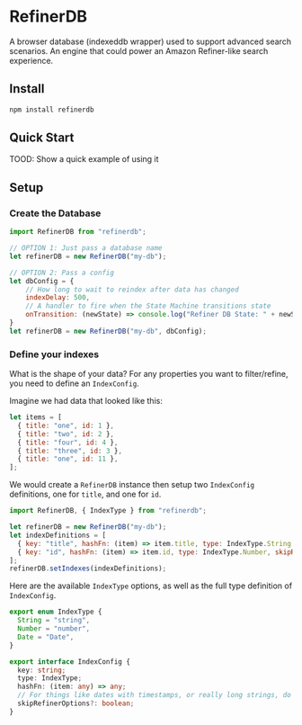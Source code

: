 # RefinerDB

A browser database (indexeddb wrapper) used to support advanced search scenarios. An engine that could power an Amazon Refiner-like search experience.

## Install

```sh
npm install refinerdb
```

## Quick Start

TOOD: Show a quick example of using it

## Setup

### Create the Database

```javascript
import RefinerDB from "refinerdb";

// OPTION 1: Just pass a database name
let refinerDB = new RefinerDB("my-db");

// OPTION 2: Pass a config
let dbConfig = {
    // How long to wait to reindex after data has changed
    indexDelay: 500,
    // A handler to fire when the State Machine transitions state
    onTransition: (newState) => console.log("Refiner DB State: " + newState);
}
let refinerDB = new RefinerDB("my-db", dbConfig);
```

### Define your indexes

What is the shape of your data? For any properties you want to filter/refine, you need to define an `IndexConfig`.

Imagine we had data that looked like this:

```javascript
let items = [
  { title: "one", id: 1 },
  { title: "two", id: 2 },
  { title: "four", id: 4 },
  { title: "three", id: 3 },
  { title: "one", id: 11 },
];
```

We would create a `RefinerDB` instance then setup two `IndexConfig` definitions, one for `title`, and one for `id`.

```javascript
import RefinerDB, { IndexType } from "refinerdb";

let refinerDB = new RefinerDB("my-db");
let indexDefinitions = [
  { key: "title", hashFn: (item) => item.title, type: IndexType.String },
  { key: "id", hashFn: (item) => item.id, type: IndexType.Number, skipRefinerOptions: true },
];
refinerDB.setIndexes(indexDefinitions);
```

Here are the available `IndexType` options, as well as the full type definition of `IndexConfig`.

```typescript
export enum IndexType {
  String = "string",
  Number = "number",
  Date = "Date",
}

export interface IndexConfig {
  key: string;
  type: IndexType;
  hashFn: (item: any) => any;
  // For things like dates with timestamps, or really long strings, do you really need to calculate refiner option?
  skipRefinerOptions?: boolean;
}
```
